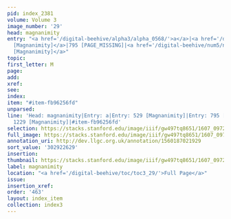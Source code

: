 ```yaml
---
pid: index_2381
volume: Volume 3
image_number: '29'
head: magnanimity
entry: "<a href='/digital-beehive/alpha3/alpha_0568/'>a</a>|<a href='/digital-beehive/num3/num_0664/'>529
  [Magnanimity]</a>|795 [PAGE_MISSING]|<a href='/digital-beehive/num5/num_1689/'>1229
  [Magnanimity]</a>"
topic:
first_letter: M
page:
add:
xref:
see:
index:
item: "#item-fb96256fd"
unparsed:
line: 'Head: magnanimity|Entry: a|Entry: 529 [Magnanimity]|Entry: 795 [PAGE_MISSING]|Entry:
  1229 [Magnanimity]|#item-fb96256fd'
selection: https://stacks.stanford.edu/image/iiif/gw497tq8651/1607_0972/840,2629,670,147/full/0/default.jpg
full_image: https://stacks.stanford.edu/image/iiif/gw497tq8651/1607_0972/full/full/0/default.jpg
annotation_uri: http://dev.llgc.org.uk/annotation/1560187021929
sort_value: '302922629'
insertion:
thumbnail: https://stacks.stanford.edu/image/iiif/gw497tq8651/1607_0972/840,2629,670,147/150,/0/default.jpg
label: magnanimity
location: "<a href='/digital-beehive/toc/toc3_29/'>Full Page</a>"
issue:
insertion_xref:
order: '463'
layout: index_item
collection: index3
---
```

